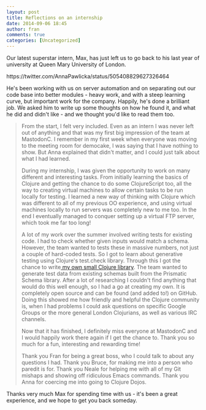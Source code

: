 ```yaml
---
layout: post
title: Reflections on an internship
date: 2014-09-06 18:45
author: fran
comments: true
categories: [Uncategorized]
---
```

Our latest superstar intern, Max, has just left us to go back to his last year of university at Queen Mary University of London.
<!--more-->

<p>https://twitter.com/AnnaPawlicka/status/505408829627326464</p><p>He's been working with us on server automation and on separating out our code base into better modules - heavy work, and with a steep learning curve, but important work for the company. Happily, he's done a brilliant job. We asked him to write up some thoughts on how he found it, and what he did and didn't like - and we thought you'd like to read them too.</p><blockquote><p>From the start, I felt very included. Even as an intern I was never left out of anything and that was my first big impression of the team at MastodonC. I remember in my first week when everyone was moving to the meeting room for democake, I was saying that I have nothing to show. But Anna explained that didn't matter, and I could just talk about what I had learned.</p><p>During my internship, I was given the opportunity to work on many different and interesting tasks. From initially learning the basics of Clojure and getting the chance to do some ClojureScript too, all the way to creating virtual machines to allow certain tasks to be run locally for testing. I learned a new way of thinking with Clojure which was different to all of my previous OO experience, and using virtual machines locally to run servers was completely new to me too. In the end I eventually managed to conquer setting up a virtual FTP server, which took me far too long!</p><p>A lot of my work over the summer involved writing tests for existing code. I had to check whether given inputs would match a schema. However, the team wanted to tests these in massive numbers, not just a couple of hard-coded tests. So I got to learn about generative testing using Clojure's test.check library. Through this I got the chance to write<a href="https://github.com/MastodonC/schema_gen"> my own small Clojure library</a>. The team wanted to generate test data from existing schemas built from the Prismatic Schema library. After a lot of researching I couldn't find anything that would do this well enough, so I had a go at creating my own. It is completely open source and can be found (and added to!) on GitHub. Doing this showed me how friendly and helpful the Clojure community is, when I had problems I could ask questions on specific Google Groups or the more general London Clojurians, as well as various IRC channels.</p><p>Now that it has finished, I definitely miss everyone at MastodonC and I would happily work there again if I get the chance to. Thank you so much for a fun, interesting and rewarding time!</p><p>Thank you Fran for being a great boss, who I could talk to about any questions I had. Thank you Bruce, for making me into a person who paredit is for. Thank you Neale for helping me with all of my Git mishaps and showing off ridiculous Emacs commands. Thank you Anna for coercing me into going to Clojure Dojos.</p></blockquote><p>Thanks very much Max for spending time with us - it's been a great experience, and we hope to get you back someday.</p>
